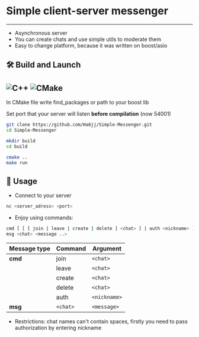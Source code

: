 # Simple client-server messenger
----
- Asynchronous server
- You can create chats and use simple utils to moderate them
- Easy to change platform, because it was written on boost/asio

## 🛠 Build and Launch
![C++](https://img.shields.io/badge/C++-17-blue.svg)
![CMake](https://img.shields.io/badge/CMake-3.12+-green.svg)
----
In CMake file write find_packages or path to your boost lib

Set port that your server will listen __before compilation__ (now 54001)
 ```bash
git clone https://github.com/Ha6jj/Simple-Messenger.git
cd Simple-Messenger

mkdir build
cd build

cmake ..
make run
```

## 💫 Usage
- Connect to your server
```bash
nc <server_adress> <port>
```
- Enjoy using commands:
```bash
cmd [ [ [ join | leave | create | delete ] <chat> ] | auth <nickname> ]
msg <chat> <message ..>
```
| Message type | Command  | Argument    |
|--------------|----------|-------------|
| **cmd**      | join     | `<chat>`    |
|              | leave    | `<chat>`    |
|              | create   | `<chat>`    |
|              | delete   | `<chat>`    |
|              | auth     | `<nickname>`|
| **msg**      | `<chat>` | `<message>` |

- Restrictions: chat names can't contain spaces, firstly you need to pass authorization by entering nickname
